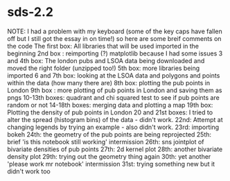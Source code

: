 # sds-2.2
NOTE: I had a problem with my keyboard (some of the key caps have fallen off but I still got the essay in on time!) so here are some breif comments on the code
The first box: All libraries that will be used imported in the beginning 
2nd box : reimporting (?) matplotlib because I had some issues
3 and 4th box: The london pubs and LSOA data being downloaded and moved the right folder (unzipped too!)
5th box: more libraries being imported
6 and 7th box: looking at the LSOA data and polygons and points within the data (how many there are)
8th box: plotting the pub points in London
9th box : more plotting of pub points in London and saving them as pngs
10-13th boxes: quadrant and chi squared test to see if pub points are random or not
14-18th boxes: merging data and plotting a map
19th box: Plotting the density of pub points in London
20 and 21st boxes: I tried to alter the spread (histogram bins) of the data - didn't work.
22nd: Attempt at changing legends by trying an example - also didn't work.
23rd: importing bokeh
24th: the geometry of the pub points are being reprojected
25th: brief 'is this notebook still working' intermission
26th: sns jointplot of bivariate densities of pub points
27th: 2d kernel plot
28th: another bivariate density plot
29th: trying out the geometry thing again 
30th: yet another 'please work mr notebook' intermission
31st: trying something new but it didn't work too

